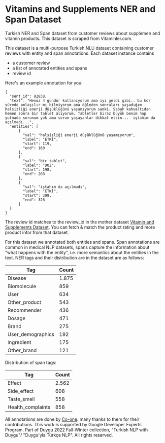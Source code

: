 # Vitamins and Supplements NER and Span Dataset

Turkish NER and Span dataset from customer reviews about supplemen and vitamin products. This dataset is scraped from Vitaminler.com.

This dataset is a multi-purpose Turkish NLU dataset containing customer reviews with entity and span annotations. Each dataset instance contains 

- a customer review
- a list of annotated entities and spans
- review id 

Here's an example annotation for you:

```
{
  "sent_id": 82838,
  "text": "Henüz 4 gündür kullanıyorum ama iyi geldi gibi.. bu kdr sürede anlaşılır mı bilmiyorum ama öğleden sonraları yaşadığım halsizliği enerji düşüklüğünü yaşamıyorum sanki. Sabah kahvaltıdan hemen sonra bir tablet alıyorum. Tabletler biraz büyük benim hap yutmada sorunum yok ama sorun yaşayanlar dikkat etsin...  iştahım da açılmadı...",
  "entities": [
      {
        "val": "halsizliği enerji düşüklüğünü yaşamıyorum",
        "label": "ETKİ",
        "start": 119,
        "end": 160
      },
      {
        "val": "bir tablet",
        "label": "DOZ",
        "start": 198,
        "end": 208
      },
      {
        "val": "iştahım da açılmadı",
        "label": "ETKİ",
        "start": 309,
        "end": 328
      }
  ]
}

```

The review id matches to the review_id in the mother dataset [Vitamin and Supplements Dataset](https://github.com/turkish-nlp-suite/Vitamins-Supplements-Reviews). You can fetch & match the product rating and more product infor from that dataset.

For this dataset we annotated both entities and spans. Span annotations are common in medical NLP datasets, spans capture the information about "what happens with the entity", i.e. more semantics about the entities in the text.
NER tags and their distribution are in the dataset are as follows:


|  Tag | Count |
|---|---|
| Disease  | 1.875   |
| Biomolecule  | 859  |
| User   | 634  |
| Other_product  | 543   |
| Recommender  | 436   |
| Dosage   | 471  |
| Brand  | 275  |
| User_demographics  | 192   |
| Ingredient   | 175  |
| Other_brand  | 121  |

Distribution of span tags:

|  Tag | Count |
|---|---|
| Effect  | 2.562  |
| Side_effect  | 608  |
| Taste_smell   | 558  |
| Health_complaints   | 858  |


All annotations are done by [Co-one](https://co-one.co/). many thanks to them for their contributions. 
This work is supported by Google Developer Experts Program. Part of Duygu 2022 Fall-Winter collection, "Turkish NLP with Duygu"/ "Duygu'yla Türkçe NLP". All rights reserved.

